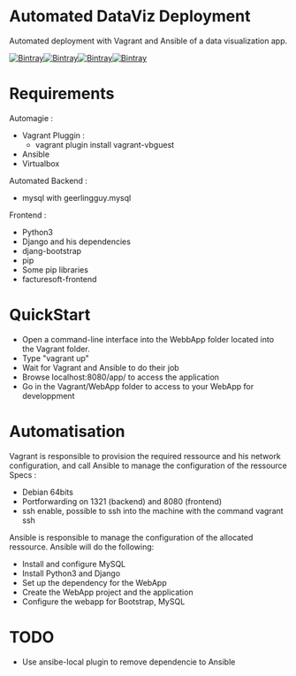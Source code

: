 # Automated DataViz Deployment
Automated deployment with Vagrant and Ansible of a data visualization app.

[![Bintray](https://img.shields.io/badge/Ansible-2.4-green.svg)]()[![Bintray](https://img.shields.io/badge/Vagrant-2.0-green.svg)]()[![Bintray](https://img.shields.io/badge/Django-2.0.3-green.svg)]()[![Bintray](https://img.shields.io/badge/VirtualBox-5.1-green.svg)]()

# Requirements
Automagie :
- Vagrant
	Pluggin :
	- vagrant plugin install vagrant-vbguest
- Ansible
- Virtualbox

Automated Backend :
- mysql with geerlingguy.mysql

Frontend :
- Python3
- Django and his dependencies
- djang-bootstrap
- pip
- Some pip libraries
- facturesoft-frontend

# QuickStart

- Open a command-line interface into the WebbApp folder located into the Vagrant folder.
- Type "vagrant up"
- Wait for Vagrant and Ansible to do their job
- Browse localhost:8080/app/ to access the application
- Go in the Vagrant/WebApp folder to access to your WebApp for developpment

# Automatisation

Vagrant is responsible to provision the required ressource and his network configuration, and call Ansible to manage the configuration of the ressource
Specs :
- Debian 64bits
- Portforwarding on 1321 (backend) and 8080 (frontend)
- ssh enable, possible to ssh into the machine with the command vagrant ssh

Ansible is responsible to manage the configuration of the allocated ressource.
Ansible will do the following:
- Install and configure MySQL
- Install Python3 and Django
- Set up the dependency for the WebApp
- Create the WebApp project and the application
- Configure the webapp for Bootstrap, MySQL

# TODO
- Use ansibe-local plugin to remove dependencie to Ansible
